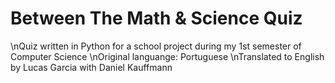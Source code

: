 # Between The Math & Science Quiz
\nQuiz written in Python for a school project during my 1st semester of Computer Science
\nOriginal languange: Portuguese
\nTranslated to English by Lucas Garcia with Daniel Kauffmann
